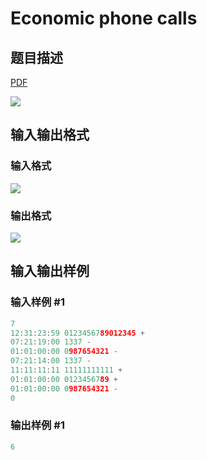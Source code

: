 # Economic phone calls

## 题目描述

[problemUrl]: https://uva.onlinejudge.org/index.php?option=com_onlinejudge&Itemid=8&category=22&page=show_problem&problem=1993

[PDF](https://uva.onlinejudge.org/external/110/p11052.pdf)

![](https://cdn.luogu.com.cn/upload/vjudge_pic/UVA11052/e896fa46fcb063ceb386ab2dabab5b907a170a16.png)

## 输入输出格式

### 输入格式

![](https://cdn.luogu.com.cn/upload/vjudge_pic/UVA11052/7bc10fa577ae39d73bcb39135819c492ead8ba06.png)

### 输出格式

![](https://cdn.luogu.com.cn/upload/vjudge_pic/UVA11052/8d62b9698d97b15d7cdbd264f02e2045de143fab.png)

## 输入输出样例

### 输入样例 #1

```cpp
7
12:31:23:59 0123456789012345 +
07:21:19:00 1337 -
01:01:00:00 0987654321 -
07:21:14:00 1337 -
11:11:11:11 11111111111 +
01:01:00:00 0123456789 +
01:01:00:00 0987654321 -
0
```


### 输出样例 #1

```cpp
6
```



